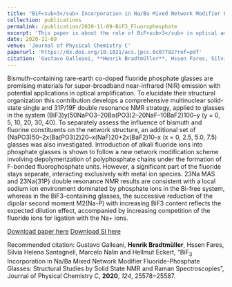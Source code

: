 ```yaml
---
title: "BiF<sub>3</sub> Incorporation in Na/Ba Mixed Network Modifier Fluoride−Phosphate Glasses: Structural Studies by Solid-State NMR and Raman Spectroscopies"
collection: publications
permalink: /publication/2020-11-09-BiF3_Fluorophosphate
excerpt: 'This paper is about the role of BiF<sub>3</sub> in optical amplifier fluoride-Phosphate glasses.'
date: 2020-11-09
venue: 'Journal of Physical Chemistry C'
paperurl: 'https://dx.doi.org/10.1021/acs.jpcc.0c07792?ref=pdf'
citation: 'Gustavo Galleani, **Henrik Bradtmüller**, Hssen Fares, Silvia Helena Santagneli, Marcelo Nalin and Hellmut Eckert, “BiF$_3$ Incorporation in Na/Ba Mixed Network Modifier Fluoride-Phosphate Glasses: Structural Studies by Solid State NMR and Raman Spectroscopies”, Journal of Physical Chemistry C, <b>2020</b>, <i>124</i>, 25578−25587.'
---
```

Bismuth-containing rare-earth co-doped fluoride phosphate glasses are promising materials for super-broadband near-infrared (NIR) emission with potential applications in optical amplification. To elucidate their structural organization this contribution develops a comprehensive multinuclear solid-state single and 31P/19F double resonance NMR strategy, applied to glasses in the system (BiF3)y(50NaPO3–20Ba(PO3)2–20NaF–10BaF2)100–y (y = 0, 5, 10, 20, 30, 40). To separately assess the influence of bismuth and fluorine constituents on the network structure, an additional set of (NaPO3)50–2x(Ba(PO3)2)20–x(NaF)20+2x(BaF2)10–x (x = 0, 2.5, 5.0, 7.5) glasses was also investigated. Introduction of alkali fluoride ions into phosphate glasses is shown to follow a new network modification scheme involving depolymerization of polyphosphate chains under the formation of F-bonded fluorophosphate units. However, a significant part of the fluoride stays separate, interacting exclusively with metal ion species. 23Na MAS and 23Na{31P} double resonance NMR results are consistent with a local sodium ion environment dominated by phosphate ions in the Bi-free system, whereas in the BiF3-containing glasses, the successive reduction of the dipolar second moment M2(Na-P) with increasing BiF3 content reflects the expected dilution effect, accompanied by increasing competition of the fluoride ions for ligation with the Na+ ions. 

[Download paper here](http://hbrmn.github.io/files/paper11.pdf)
[Download SI here](http://hbrmn.github.io/files/paper11_SI.pdf)

Recommended citation: Gustavo Galleani, **Henrik Bradtmüller**, Hssen Fares, Silvia Helena Santagneli, Marcelo Nalin and Hellmut Eckert, “BiF$_3$ Incorporation in Na/Ba Mixed Network Modifier Fluoride-Phosphate Glasses: Structural Studies by Solid State NMR and Raman Spectroscopies”, Journal of Physical Chemistry C, **2020**, *124*, 25578−25587.